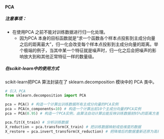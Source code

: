 #### PCA

##### 注意事项：

- 在使用PCA 之前不能对训练数据进行归一化处理。
  - 因为PCA 本身的目标函数就是“求一个函数各个样本点投影到主成分向量之后的距离最大”，归一化会改变每个样本点投影到主成分向量的距离。举个极端的例子，当其中某一个特征就是噪声时，归一化之后会把噪声的影响放大到和其他正常特征一样的数量级。

##### 在scikit-learn中的使用方式

scikit-learn把PCA 算法封装在了 sklearn.decomposition 模块中的 PCA 类中。

```python
# 引入 PCA 
from sklearn.decomposition import PCA

pca = PCA() # 构造一个计算出训练数据所有主成分向量的PCA实例
pca = PCA(n_components=10) # 构造一个计算出前10个主成分向量的PCA实例
pca = PCA(0.95) # 构造一个PCA实例，由算法自动计算出能反映训练数据前95%的距离方差的主成分向量矩阵。

pca.fit(X_train) # 分析训练数据
X_reduction = pca.transform(X_train) # 把训练数据映射成低维度的数据
X_restore = pca.invert_transform(X_reduction) # 把降维后的数据重新还原为高维数据，但是还原出的数据已经损失掉部分信息。
```
